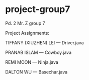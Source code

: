 project-group7
==============

Pd. 2 Mr. Z group 7


Project Assignments:

TIFFANY (XIUZHEN) LEI — Driver.java

PRANAB ISLAM — Cowboy.java

REMI MOON — Ninja.java

DALTON WU — Basechar.java

